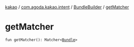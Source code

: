 [kakao](../../index.md) / [com.agoda.kakao.intent](../index.md) / [BundleBuilder](index.md) / [getMatcher](./get-matcher.md)

# getMatcher

`fun getMatcher(): Matcher<`[`Bundle`](https://developer.android.com/reference/android/os/Bundle.html)`>`